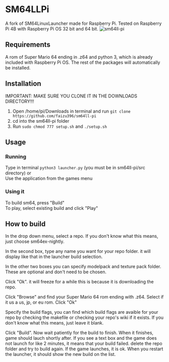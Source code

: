 # SM64LLPi
A fork of SM64LinuxLauncher made for Raspberry Pi. Tested on Raspberry Pi 4B with Raspberry Pi OS 32 bit and 64 bit.
![sm64ll-pi](https://user-images.githubusercontent.com/102569285/169741647-66f9b1bb-ebdc-4223-b1dc-d8a649fb7e7c.png)

## Requirements
A rom of Super Mario 64 ending in .z64 and python 3, which is already included with Raspberry Pi OS. The rest of the packages will automatically be installed.

## Installation
IMPORTANT: MAKE SURE YOU CLONE IT IN THE DOWNLOADS DIRECTORY!!!
1. Open /home/pi/Downloads in terminal and run `git clone https://github.com/faizu396/sm64ll-pi`
2. cd into the sm64ll-pi folder
3. Run `sudo chmod 777 setup.sh` and `./setup.sh`


## Usage
### Running

Type in terminal `python3 launcher.py` (you must be in sm64ll-pi/src directory)
or  
Use the application from the games menu

### Using it

To build sm64, press "Build"  
To play, select existing build and click "Play"  

## How to build

In the drop down menu, select a repo. If you don't know what this means, just choose sm64ex-nightly.

In the second box, type any name you want for your repo folder. it will display like that in the launcher build selection.  

In the other two boxes you can specify modelpack and texture pack folder. These are optional and don't need to be chosen.

Click "Ok". it will freeze for a while this is because it is downloading the repo. 

Click "Browse" and find your Super Mario 64 rom ending with .z64. Select if it us a us, jp, or eu rom. Click "Ok"  

Specify the build flags, you can find which build flags are avaible for your repo by checking the makefile or checking your repo's wiki if it exists. If you don't know what this means, just leave it blank.

Click "Build". Now wait patiently for the build to finish. When it finishes, game should lauch shortly after. If you see a text box and the game does not launch for like 2 minutes, it means that your build failed. delete the repo folder and try to build again. If the game launches, it is ok. When you restart the launcher, it should show the new build on the list.
